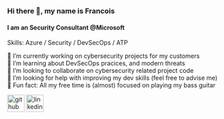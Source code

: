 ### Hi there 👋, my name is Francois
#### I am an Security Consultant @Microsoft

Skills: Azure / Security / DevSecOps / ATP

🔭 I’m currently working on cybersecurity projects for my customers \
🌱 I’m learning about DevSecOps pracices, and modern threats \
👯 I’m looking to collaborate on cybersecurity related project code \
🤔 I’m looking for help with improving my dev skills (feel free to advise me) \
🎸 Fun fact: All my free time is (almost) focused on playing my bass guitar

[<img src='https://cdn.jsdelivr.net/npm/simple-icons@3.0.1/icons/github.svg' alt='github' height='40'>](https://github.com/fslef)  [<img src='https://cdn.jsdelivr.net/npm/simple-icons@3.0.1/icons/linkedin.svg' alt='linkedin' height='40'>](https://www.linkedin.com/in/fslef/)  